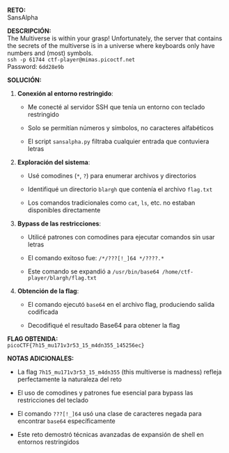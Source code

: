 **RETO:**  
SansAlpha

**DESCRIPCIÓN:**  
The Multiverse is within your grasp! Unfortunately, the server that contains the secrets of the multiverse is in a universe where keyboards only have numbers and (most) symbols.  
`ssh -p 61744 ctf-player@mimas.picoctf.net`  
Password: `6dd28e9b`

**SOLUCIÓN:**

1. **Conexión al entorno restringido**:
    
    - Me conecté al servidor SSH que tenía un entorno con teclado restringido
        
    - Solo se permitían números y símbolos, no caracteres alfabéticos
        
    - El script `sansalpha.py` filtraba cualquier entrada que contuviera letras
        
2. **Exploración del sistema**:
    
    - Usé comodines (`*`, `?`) para enumerar archivos y directorios
        
    - Identifiqué un directorio `blargh` que contenía el archivo `flag.txt`
        
    - Los comandos tradicionales como `cat`, `ls`, etc. no estaban disponibles directamente
        
3. **Bypass de las restricciones**:
    
    - Utilicé patrones con comodines para ejecutar comandos sin usar letras
        
    - El comando exitoso fue: `/*/???[!_]64 */????.*`
        
    - Este comando se expandió a `/usr/bin/base64 /home/ctf-player/blargh/flag.txt`
        
4. **Obtención de la flag**:
    
    - El comando ejecutó `base64` en el archivo flag, produciendo salida codificada
        
    - Decodifiqué el resultado Base64 para obtener la flag
        

**FLAG OBTENIDA:**  
`picoCTF{7h15_mu171v3r53_15_m4dn355_145256ec}`

**NOTAS ADICIONALES:**

- La flag `7h15_mu171v3r53_15_m4dn355` (this multiverse is madness) refleja perfectamente la naturaleza del reto
    
- El uso de comodines y patrones fue esencial para bypass las restricciones del teclado
    
- El comando `???[!_]64` usó una clase de caracteres negada para encontrar `base64` específicamente
    
- Este reto demostró técnicas avanzadas de expansión de shell en entornos restringidos